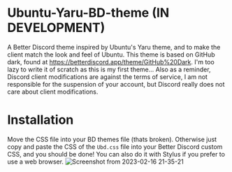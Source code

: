 # Ubuntu-Yaru-BD-theme (IN DEVELOPMENT)
A Better Discord theme inspired by Ubuntu's Yaru theme, and to make the client match the look and feel of Ubuntu.
This theme is based on GitHub dark, found at https://betterdiscord.app/theme/GitHub%20Dark. I'm too lazy to write it of scratch as this is my first theme...
Also as a reminder, Discord client modifications are against the terms of service, I am not responsible for the suspension of your account, but Discord really does not care about client modifications.
# Installation
Move the CSS file into your BD themes file (thats broken). Otherwise just copy and paste the CSS of the `Ubd.css` file into your Better Discord custom CSS, and you should be done! You can also do it with Stylus if you prefer to use a web browser.
![Screenshot from 2023-02-16 21-35-21](https://user-images.githubusercontent.com/114477228/219341542-c86cf160-0ad8-481e-a7f7-02076a26db23.png)

